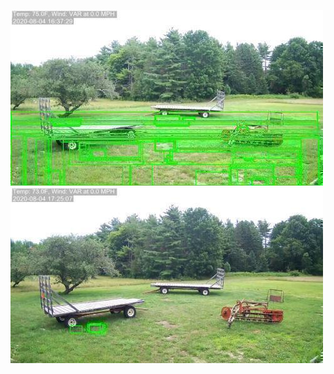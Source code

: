 ![20200804-162951-165956](in/20200804/20200804-162951-165956_0_.jpg)
![20200804-170001-173006](in/20200804/20200804-170001-173006_0_.jpg)
